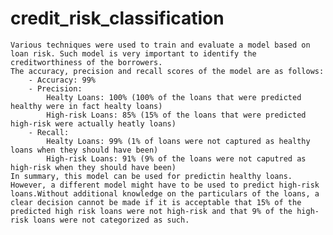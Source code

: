 # credit_risk_classification

    Various techniques were used to train and evaluate a model based on loan risk. Such model is very important to identify the creditworthiness of the borrowers. 
    The accuracy, precision and recall scores of the model are as follows:
        - Accuracy: 99% 
        - Precision:
            Healty Loans: 100% (100% of the loans that were predicted healthy were in fact healty loans)
            High-risk Loans: 85% (15% of the loans that were predicted high-risk were actually heatly loans)
        - Recall:
            Healty Loans: 99% (1% of loans were not captured as healthy loans when they should have been)
            High-risk Loans: 91% (9% of the loans were not caputred as high-risk when they should have been)
    In summary, this model can be used for predictin healthy loans. However, a different model might have to be used to predict high-risk loans.Without additional knowledge on the particulars of the loans, a clear decision cannot be made if it is acceptable that 15% of the predicted high risk loans were not high-risk and that 9% of the high-risk loans were not categorized as such.